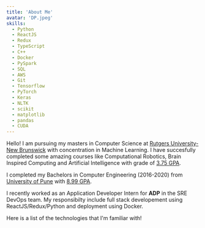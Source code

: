 ```yaml
---
title: 'About Me'
avatar: 'DP.jpeg'
skills:
  - Python
  - ReactJS
  - Redux
  - TypeScript
  - C++
  - Docker
  - PySpark
  - SQL
  - AWS
  - Git
  - Tensorflow
  - PyTorch
  - Keras
  - NLTK
  - scikit
  - matplotlib
  - pandas
  - CUDA
---
```


Hello! I am pursuing my masters in Computer Science at [Rutgers University-New Brunswick](https://newbrunswick.rutgers.edu/) with concentration in Machine Learning. I have succesfully completed some amazing courses like Computational Robotics, Brain Inspired Computing and Artificial Intelligence with grade of [3.75 GPA](https://drive.google.com/file/d/10LA9my1dyQeCYix5ZEdQc-M1yjvXGIiP/view?usp=sharing).

I completed my Bachelors in Computer Engineering (2016-2020) from [University of Pune](http://www.unipune.ac.in/) with [8.99 GPA](https://drive.google.com/file/d/1m2uyUJml5XhMlLTvsZsuYL3Y0TBTLUlL/view?usp=sharing).

I recently worked as an Application Developer Intern for **ADP** in the SRE DevOps team. My responsibilty include full stack developement using ReactJS/Redux/Python and deployment using Docker.

Here is a list of the technologies that I'm familiar with!
